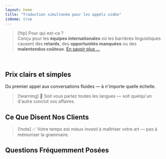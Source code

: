```yaml
---
layout: home
title: "Traduction simultanée pour les appels vidéo"
isHome: true
---
```


<!-- title: "Appels vidéo alimentés par l'interprétation simultanée" -->
<!-- text="Parlez votre langue maternelle. Écoutez les autres — comme s'ils la parlaient aussi." -->
<!-- title="Traduction vocale en direct pour les appels vidéo" -->

<HeroSection
  title="Communiquez dans **Toutes** les Langues"
  text="Traduction vocale en direct pour les appels vidéo — **sans** délais, **sans** opportunités manquées, **sans** barrières linguistiques.">

  <!-- <AuthButton text="Écoutez la différence" buttonClass="brand"/> -->
  <AuthButton text="Essayez dans votre langue" buttonClass="brand"/>
</HeroSection>

<span id="1"></span>
<FeatureBlock :card="{
  title: 'Traduction ≠ Compréhension. Voici la suite.',
  details: 'Quelle que soit la langue, **votre voix est entendue — et comprise** — comme si vous parliez la même langue.',
    items: [
      '⚡︎ Naturellement, en [temps réel](./product/overview/how-it-works), sans sous-titres ni latence.',
      '✧ L\'interprétation alimentée par l\'IA capture le ton, l\'intention et la terminologie spécifique à l\'industrie.',
    ],
  link: './product/overview/what-is-intermind',
  src: {
    light: '/media-kit/animals-cartoon-3-2.png',
    dark: '/media-kit/animals-cartoon-3-2.png',
  },
  inversion: false
}" />

<span id="2"></span>
<FeatureBlock :card="{
    title: 'L\'Intelligence au Cœur de Vos Réunions',
    details: 'InterMind transforme chaque appel multilingue en connaissances claires et consultables.',
    items: [
      '🔍 **Posez n\'importe quelle question** — l\'IA trouve des réponses **dans toutes vos réunions**.',
      '✧ Extrait automatiquement les tâches, les responsables et les délais.',
      '✧ Résume les points clés dans n\'importe quelle langue — instantanément.',
    ],
    link: './product/overview/how-it-works#🧩-deep-memory-deep-understanding',
    src: {
      light: '/2l.png',
      dark: '/2d.png',
    },
    inversion: true
  }" />

<span id="3"></span>
<FeatureBlock :card="{
    title: 'Conçu pour les Réunions Professionnelles — Pas Juste pour Discuter',
    details: 'InterMind est une **plateforme de réunion vidéo professionnelle**, pas un simple module complémentaire ou plugin.',
    items: [
      '✧ Résolution 1080p, suppression intelligente du bruit, planification, modération, partage d\'écran, enregistrement, sous-titrage, chat entre participants et intégration du calendrier — tout est intégré, prêt à l\'emploi.',
    ],
    link: './product/overview/video-meeting-platform',
    src: {
      light: '/3l.mp4',
      dark: '/3d.mp4',
    },
    inversion: false
  }" />

<span id="4"></span>
<FeatureBlock
  :card="{
    title: 'Confidentialité Là Où C\'est Important',
    details:
      'InterMind est conçu pour les conversations critiques — où la confidentialité et le contrôle sont essentiels.',
    items: [
      '⚡︎ [Zones de Confidentialité](./product/overview/privacy-architecture) — UE, États-Unis, Asie du Sud-Est',
      '✧ **Zéro entraînement de données**. Aucun accès tiers.'
    ],
    link: './product/overview/privacy-architecture',
    src: {
      light: '/4l.png',
      dark: '/4d.png',
    },
    inversion: true
  }"
/>

> [!tip] Pour qui est-ce ?  
> Conçu pour les **équipes internationales** où les barrières linguistiques causent des **retards**, des **opportunités manquées** ou des **malentendus coûteux**. [En savoir plus ...](./product/overview/markets)

<br>

<span id="Pricing"></span>

## Prix clairs et simples

Du premier appel aux conversations fluides — à n'importe quelle échelle.

<PricingPlans :plans="[
  {
    title: '**Basic** &nbsp 1 utilisateur',
    price: '**Gratuit**',
    details: 'aucune carte bancaire requise',
    items: [
      '**25** réunions',
      '**100** participants en réunion vidéo [💬](#3)',
      '**30** Go de stockage mutualisé par utilisateur',
      'Recherche dans toutes vos réunions [💬](#2)',
      'Interprétation simultanée [💬](#1)',
    ],
  },
  {
    title: '**Pro** &nbsp 1-99 utilisateurs',
    price: '**20€** /mois/utilisateur, facturation annuelle',
    details: 'ou 25€ par mois',
    items: [
      'Réunions **illimitées**',
      '**150** participants en réunion vidéo [💬](#3)',
      '**2** To de stockage mutualisé par utilisateur',
      'Recherche dans toutes vos réunions [💬](#2)',
      'Interprétation simultanée [💬](#1)',
    ],
  },
  {
    title: '**Business** &nbsp 100+ utilisateurs',
    price: '**Prix personnalisé**',
    details: 'Conçu pour la confidentialité',
    items: [
      'Réunions **illimitées**',
      '**500** participants en réunion vidéo [💬](#3)',
      '**5** To de stockage mutualisé par utilisateur',
      'Recherche dans toutes vos réunions [💬](#2)',
      'Interprétation simultanée [💬](#1)',
      '**Zones de confidentialité** [💬](#4)',
    ],
  }
]">
<AuthButton text="Essayer gratuitement" buttonClass="alt"/>
<AuthButton text="Acheter maintenant" buttonClass="brand"/>
<ContactFormModalNav buttonText="Parler à notre équipe" buttonClass="alt"/>
</PricingPlans>

> [!warning] 🛑 Soit vous parlez toutes les langues — soit quelqu\'un d\'autre conclut vos affaires.

<span id="Testimonials"></span>

## Ce Que Disent Nos Clients

<AutoScrollTestimonials testimonialsUrl="/testimonials.json"/>

> [!note] ✅ Votre temps est mieux investi à maîtriser votre art — pas à mémoriser la grammaire.

<span id="FAQ"></span>

## Questions Fréquemment Posées

<AccordionGroup :items="
[
  {
    q: 'Qu\'est-ce qu\'un utilisateur sous licence et qu\'est-ce qu\'un participant ?',
    a: 'Un *utilisateur sous licence* dispose d\'une licence gratuite ou payante et peut planifier des réunions selon les limites de son forfait. Les *participants* sont les invités — ils **n\'ont pas besoin de compte ni de licence** pour rejoindre et peuvent se connecter depuis n\'importe quel appareil **gratuitement**.'
  },
  {
    q: 'Combien de personnes peuvent utiliser une licence InterMind ?',
    a: 'Chaque *utilisateur sous licence* peut organiser des **réunions illimitées**. Si plusieurs membres de l\'équipe doivent organiser des réunions simultanément, chacun aura besoin de sa propre licence.'
  },
  {
    q: 'Quelle est la durée maximale d\'une réunion ?',
    a: 'Les réunions peuvent durer jusqu\'à **24 heures** sur tous les forfaits.'
  },
  {
    q: 'Y a-t-il une limite au nombre de réunions que je peux organiser ?',
    a: 'Le forfait *Basic Gratuit* inclut **25 réunions gratuites**. Les forfaits *Pro* et *Business* offrent des réunions illimitées avec plus de participants et de contrôle.'
  },
  {
    q: 'Comment InterMind assure-t-il la confidentialité et la sécurité des données ?',
    a: 'InterMind est **privé par conception**. Toutes les données sont traitées et stockées dans votre **Zone de Confidentialité** sélectionnée — _UE_, _États-Unis_ ou _Asie_. Nous respectons le [**RGPD**](https://gdpr.eu), le [**CCPA**](https://oag.ca.gov/privacy/ccpa) et l\'UAE PDPL, et **n\'utilisons jamais votre contenu** pour la formation ou l\'accès par des tiers. Le **contrôle avancé des Zones de Confidentialité** est disponible sur le forfait **Business**.'
  },
  {
    q: 'Puis-je essayer InterMind avant d\'acheter un forfait ?',
    a: 'Absolument. Le forfait *Basic Gratuit* vous donne un accès complet aux fonctionnalités de base avec **25 réunions gratuites** — y compris l\'**interprétation simultanée** et la **recherche de réunions**. Pas de carte de crédit requise. Possibilité de mise à niveau à tout moment.'
  },
  {
    q: 'Que faire si j\'ai besoin d\'aide ou de support ?',
    a: 'Le support est disponible via notre **centre d\'aide**, par **email** et par **chat en direct**. Les utilisateurs *Business* bénéficient d\'un **support prioritaire** avec un contact dédié.'
  },
  {
    q: 'Comment gérer mon abonnement (mise à niveau, rétrogradation ou annulation) ?',
    a: 'Vous pouvez modifier votre forfait à tout moment dans vos **paramètres de compte**. Les changements prennent effet **immédiatement**. Pour les annulations, les *forfaits mensuels* sont annulés à la fin du cycle de facturation. Les *forfaits annuels* peuvent être annulés avec un **remboursement au prorata**.'
  },
  {
    q: 'Quelles langues InterMind prend-il en charge pour l\'interprétation ?',
    a: 'Nous prenons en charge **plus de 100 langues** avec interprétation en temps réel. La liste ne cesse de s\'allonger — consultez notre site web pour les mises à jour.'
  },
  {
    q: 'Puis-je utiliser InterMind pour des webinaires ou de grands événements ?',
    a: 'Oui. Les forfaits *Pro* et *Business* sont idéaux pour les **grandes réunions et webinaires** — avec prise en charge jusqu\'à **500 participants** sur le forfait *Business*.'
  }
]
"/>

<HomeFooter :columns="[
  {
    title: 'PRODUIT',
    links: [
      { text: 'Overview', link: './product/overview/what-is-intermind' },
      { text: 'Getting Started', link: './product/guide/getting-started' },
      { text: 'Testimonials', link: '#testimonials' },
      { text: 'Pricing', link: '#Pricing' },
    ]
  },
  {
    title: 'SUPPORT',
    links: [
      { text: 'Get Support', link: './resources/help' },
      { text: 'FAQ', link: '#FAQ' },
      { text: 'Service Status', link: 'https://status.mind.com/' },
      { text: 'Privacy Policy', link: './resources/company/Privacy-Policy' },
      { text: 'AI Legal Guide', link: './resources/company/Legal-Regulations-for-AI-Services' },
    ]
  },
  {
    title: 'RESSOURCES',
    links: [
      { text: 'Brand Assets', link: './resources/media-kit' },
      { text: 'AI API / LLM Docs', link: 'https://mind.com/llms-full.txt' },
    ]
  },
  {
    title: 'ENTREPRISE',
    links: [
      { text: 'About', link: './resources/company/about' },
      { text: 'Contacts', link: './resources/company/contacts' }
    ]
  }
]" />